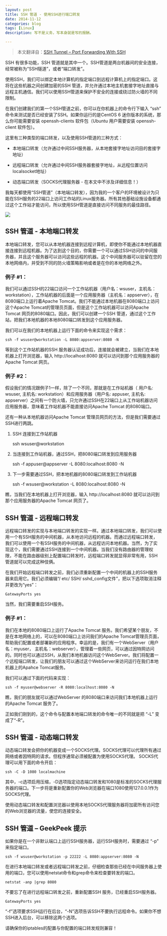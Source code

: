 ```yaml
---
layout: post
title: SSH 管道 - 使用SSH进行端口转发
date: 2014-11-12
categories: blog
tags: [Linux]
description: 写不是义务，写本身就是写的报酬。

---
```


>  本文翻译自：[SSH Tunnel – Port Forwarding With SSH][1]

SSH 有很多功能，SSH 管道就是其中一个。SSH管道是两台机器间的安全连接，经常被称为“SSH隧道”，或者“端口转发”。

使用SSH，我们可以绑定本地计算机的指定端口到远程计算机上的指定端口。这将在这些机器之间创建加密的SSH 管道，并允许通过本地主机套接字地址直接与远程主机通信。我们可以使用SSH管道来保护不安全的连接或绕过防火墙的不同限制。

在我们创建我们的第一个SSH管道之前，你可以在你机器上的命令行下输入 “ssh” 命令来测试是否已经安装了SSH。如果你运行的是CentOS 6 迷你版本的系统，那么你可能需要安装 openssh-clients 软件包（Ubuntu 用户需要安装 openssh-client 软件包）。

这里有三种类型的端口转发，以及使用SSH管道的三种方式：

* 本地端口转发（允许通过中间SSH服务器，从本地套接字地址访问目的套接字地址）

* 远程端口转发（允许通过中间SSH服务器套接字地址，从远程位置访问localsocket地址）

* 动态端口转发（SOCKS代理服务器 - 在本文中不涉及详细信息！）

我每天都使用“SSH管道”（本地端口转发），因为我的一个客户的环境被设计为只能在SSH服务的22端口上访问工作站的Linux服务器。所有其他基础设施设备都通过这个工作站才能访问，所以使用SSH管道是直接访问不同服务的最佳路径。

![](http://images.cnitblog.com/blog/406864/201411/122159095225925.png)

## SSH 管道  -  本地端口转发

本地端口转发，您可以从本地机器连接到远程计算机，即使你不能通过本地机器直接连接到远程机器。为了达到这个目的，你需要一个可以通过SSH访问的中间服务器，并且这个服务器可以访问这些远程的机器。这个中间服务器可以驻留在您的本地网络内，并受到不同的防火墙策略影响或者是在你的本地网络之外。

### 例子 \#1：

我们可以通过SSH的22端口访问一个工作站机器（用户名：wsuser，主机名：workstation），工作站机器的后面是一个应用服务器（主机名：appserver），在8080端口上运行着Apache  Tomcat。我们不能通过本地机器在8080端口上访问这个Apache Tomcat的管理员页面，但是这个工作站机器可以访问Apache Tomcat 网页的8080端口。因此，我们可以创建一个SSH 管道，通过这个工作站，把我们本地机器的本地8080端口转发到这个应用服务器。

我们可以在我们的本地机器上运行下面的命令来实现这个需求：

    ssh -f wsuser@workstation -L 8080:appserver:8080 -N

等到这个工作站机器的SSH 服务器认证成功后，连接就会被建立，当我们在本地机器上打开浏览器，输入 http://localhost:8080 就可以访问到那个应用服务器的Apache Tomcat 网页。


### 例子 \#2：

假设我们的情况跟例子1一样，除了一个不同，那就是在工作站机器（ 用户名: wsuser, 主机名: workstation）和应用服务器（用户名: appuser, 主机名: appserver）之间有一个防火墙，只允许通过SSH在22端口上从工作站机器访问应用服务器，意味着工作站机器不能直接访问Apache Tomcat 的8080端口。

还有一种从本地机器访问Apache Tomcat 管理员网页的方法，但是我们需要通过SSH进行两跳。

1. SSH 连接到工作站机器

    ssh wsuser@workstation

2. 当连接到工作站机器，通过SSH，把8080端口转发到应用服务器

    ssh -f appuser@appserver -L 8080:localhost:8080 -N

3. 下一步需要通过SSH，把本地机器的8080端口转发到工作站机器

    ssh -f wsuser@workstation -L 8080:localhost:8080 -N

瞧，当我们在本地机器上打开浏览器，输入 http://localhost:8080 就可以访问到那个应用服务器的Apache Tomcat 网页了。

## SSH 管道  -  远程端口转发

远程端口转发的实现与本地端口转发的实现一样。通过本地端口转发，我们可以使用一个有SSH服务的中间机器，从本地访问远程的机器。而通过远程端口转发，我们可以使用一个有SSH服务的中间机器，从远程访问本地机器。当然，为了实现这个，我们需要通过SSH连接到一个中间机器。当我们没有路由器的管理权限，不能在路由器级别上配置端口转发时，远程端口转发就显得非常有用，SSH管道就可以完成这种伎俩。

在我们开始远程端口转发之前，我们必须重新配置一个中间的机器上的SSH服务器来启用它。我们必须编辑“/ etc/ SSH/ sshd_config文件”，把以下选项取消注释并更改为“yes”：

    GatewayPorts yes

当然，我们需要重启SSH服务。

### 例子 \#1：

我们在本地的8080端口上运行了Apache Tomcat 服务。我们希望某个朋友，不是在本地网络上的，可以在8080端口上访问我们的Apache Tomcat管理员页面，帮助我们配置或者部署新的应用程序。幸运的是，我们有一个WebServer（用户名：myuser， 主机名：webserver），管理着一些网页，可以通过因特网访问的。同时也可以通过SSH，从我们本地机器访问这个WebServer。我们将配置一个远程端口转发，让我们的朋友可以通过这个WebServer来访问运行在我们本地机器上的Apahce Tomcat服务。

我们可以通过下面的代码来实现：

    ssh -f myuser@webserver -R 8080:localhost:8080 -N

瞧，我们的朋友就可以通过WebServer 的8080端口来访问我们本地机器上运行的Apache Tomcat 服务了。

正如我们刚到的，这个命令与配置本地端口转发的命令唯一的不同就是把 “-L” 变成了“-R”。

## SSH 管道  -  动态端口转发

动态端口转发会把你的机器变成一个SOCKS代理。SOCKS代理可以代理所有通过网络或者因特网的请求。但程序通常必须被配置为使用SOCKS代理。 SOCKS代理可以用下面的命令开启：

    ssh -C -D 1080 localmachine

其中，-c选项启用压缩，-D选项指定动态端口转发和1080是标准的SOCKS代理服务器的端口。下一步将是重新配置你的Web浏览器在端口1080使用127.0.0.1作为SOCKS代理。

使用动态端口转发和配置浏览器以使用本地SOCKS代理服务器将加密所有访问您的Web浏览器的流量，使您的连接安全。

## SSH 管道 – GeekPeek 提示

如果你是在一个非默认端口上运行SSH服务器，运行SSH服务时，需要通过 “-p” 来指定端口。

    ssh -f wsuser@workstation -p 22222 -L 8080:appserver:8080 -N

在进行本地端口转发或者远程端口转发之前，仔细检查那些已经在中间服务器上使用的端口，您可以使用netstat命令和grep命令来检查要转发的端口。

    netstat -anp |grep 8080

不要忘了在进行远程端口转发之前，重新配置SSH 服务，已经重启SSH服务器。

    GatewayPorts yes

“-f”选项要求SSH运行在后台，“-N”选项告诉SSH不要执行远程命令。如果你不想SSH进入后台，可以移除这两个选项。

请确保你的iptables的配置与你配置的端口转发规则兼容！

[1]: http://geekpeek.net/ssh-tunnel-port-forwarding-ssh/